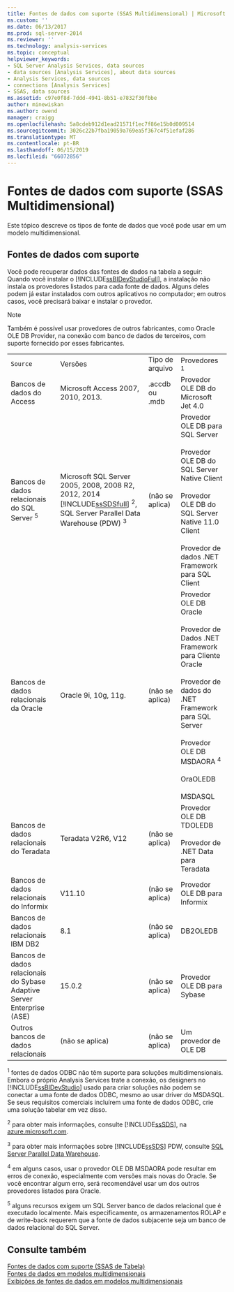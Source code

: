 ```yaml
---
title: Fontes de dados com suporte (SSAS Multidimensional) | Microsoft Docs
ms.custom: ''
ms.date: 06/13/2017
ms.prod: sql-server-2014
ms.reviewer: ''
ms.technology: analysis-services
ms.topic: conceptual
helpviewer_keywords:
- SQL Server Analysis Services, data sources
- data sources [Analysis Services], about data sources
- Analysis Services, data sources
- connections [Analysis Services]
- SSAS, data sources
ms.assetid: c97e0f8d-7ddd-4941-8b51-e7832f30fbbe
author: minewiskan
ms.author: owend
manager: craigg
ms.openlocfilehash: 5a8cdeb912d1ead21571f1ec7f86e15b0d009514
ms.sourcegitcommit: 3026c22b7fba19059a769ea5f367c4f51efaf286
ms.translationtype: MT
ms.contentlocale: pt-BR
ms.lasthandoff: 06/15/2019
ms.locfileid: "66072856"
---
```

# <a name="data-sources-supported-ssas-multidimensional"></a>Fontes de dados com suporte (SSAS Multidimensional)
  Este tópico descreve os tipos de fonte de dados que você pode usar em um modelo multidimensional.  
  
##  <a name="bkmk_supported_ds"></a> Fontes de dados com suporte  
 Você pode recuperar dados das fontes de dados na tabela a seguir: Quando você instalar o [!INCLUDE[ssBIDevStudioFull](../../includes/ssbidevstudiofull-md.md)], a instalação não instala os provedores listados para cada fonte de dados. Alguns deles podem já estar instalados com outros aplicativos no computador; em outros casos, você precisará baixar e instalar o provedor.  
  
> [!NOTE]  
>  Também é possível usar provedores de outros fabricantes, como Oracle OLE DB Provider, na conexão com banco de dados de terceiros, com suporte fornecido por esses fabricantes.  
  
|||||  
|-|-|-|-|  
|`Source`|Versões|Tipo de arquivo|Provedores <sup>1</sup>|  
|Bancos de dados do Access|Microsoft Access 2007, 2010, 2013.|.accdb ou .mdb|Provedor OLE DB do Microsoft Jet 4.0|  
|Bancos de dados relacionais do SQL Server <sup>5</sup>|Microsoft SQL Server 2005, 2008, 2008 R2, 2012, 2014 [!INCLUDE[ssSDSfull](../../includes/sssdsfull-md.md)] <sup>2</sup>, SQL Server Parallel Data Warehouse (PDW) <sup>3</sup>|(não se aplica)|Provedor OLE DB para SQL Server<br /><br /> Provedor OLE DB do SQL Server Native Client<br /><br /> Provedor OLE DB do SQL Server Native 11.0 Client<br /><br /> Provedor de dados .NET Framework para SQL Client|  
|Bancos de dados relacionais da Oracle|Oracle 9i, 10g, 11g.|(não se aplica)|Provedor OLE DB Oracle<br /><br /> Provedor de Dados .NET Framework para Cliente Oracle<br /><br /> Provedor de dados do .NET Framework para SQL Server<br /><br /> Provedor OLE DB MSDAORA <sup>4</sup><br /><br /> OraOLEDB<br /><br /> MSDASQL|  
|Bancos de dados relacionais do Teradata|Teradata V2R6, V12|(não se aplica)|Provedor OLE DB TDOLEDB<br /><br /> Provedor de .NET Data para Teradata|  
|Bancos de dados relacionais do Informix|V11.10|(não se aplica)|Provedor OLE DB para Informix|  
|Bancos de dados relacionais IBM DB2|8.1|(não se aplica)|DB2OLEDB|  
|Bancos de dados relacionais do Sybase Adaptive Server Enterprise (ASE)|15.0.2|(não se aplica)|Provedor OLE DB para Sybase|  
|Outros bancos de dados relacionais|(não se aplica)|(não se aplica)|Um provedor de OLE DB|  
  
 <sup>1</sup> fontes de dados ODBC não têm suporte para soluções multidimensionais. Embora o próprio Analysis Services trate a conexão, os designers no [!INCLUDE[ssBIDevStudio](../../includes/ssbidevstudio-md.md)] usado para criar soluções não podem se conectar a uma fonte de dados ODBC, mesmo ao usar driver do MSDASQL. Se seus requisitos comerciais incluírem uma fonte de dados ODBC, crie uma solução tabelar em vez disso.  
  
 <sup>2</sup> para obter mais informações, consulte [!INCLUDE[ssSDS](../../includes/sssds-md.md)], na [azure.microsoft.com](https://go.microsoft.com/fwlink/?LinkID=157856).  
  
 <sup>3</sup> para obter mais informações sobre [!INCLUDE[ssSDS](../../includes/sssds-md.md)] PDW, consulte [SQL Server Parallel Data Warehouse](https://go.microsoft.com/fwlink/?LinkId=150895).  
  
 <sup>4</sup> em alguns casos, usar o provedor OLE DB MSDAORA pode resultar em erros de conexão, especialmente com versões mais novas do Oracle. Se você encontrar algum erro, será recomendável usar um dos outros provedores listados para Oracle.  
  
 <sup>5</sup> alguns recursos exigem um SQL Server banco de dados relacional que é executado localmente. Mais especificamente, os armazenamentos ROLAP e de write-back requerem que a fonte de dados subjacente seja um banco de dados relacional do SQL Server.  
  
## <a name="see-also"></a>Consulte também  
 [Fontes de dados com suporte &#40;SSAS de Tabela&#41;](../tabular-models/data-sources-supported-ssas-tabular.md)   
 [Fontes de dados em modelos multidimensionais](data-sources-in-multidimensional-models.md)   
 [Exibições de fontes de dados em modelos multidimensionais](data-source-views-in-multidimensional-models.md)  
  
  
